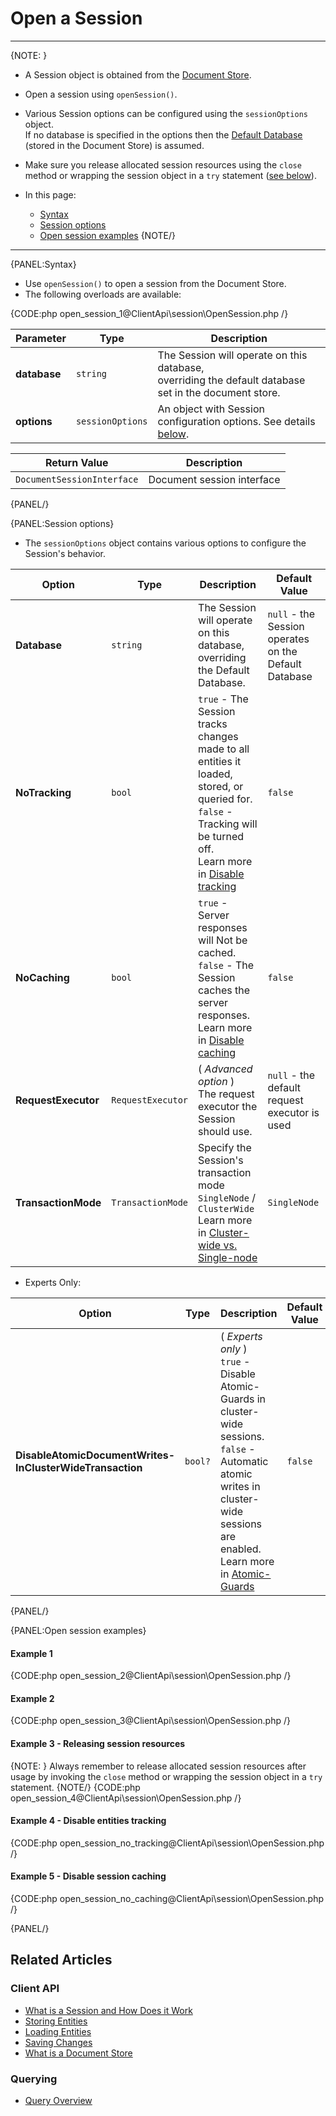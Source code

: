 # Open a Session

---

{NOTE: }

* A Session object is obtained from the [Document Store](../../client-api/what-is-a-document-store).  

* Open a session using `openSession()`.  

* Various Session options can be configured using the `sessionOptions` object.  
  If no database is specified in the options then the [Default Database](../../client-api/setting-up-default-database) (stored in the Document Store) is assumed.

* Make sure you release allocated session resources using the `close` method or wrapping 
  the session object in a `try` statement ([see below](../../client-api/session/opening-a-session#example-3---releasing-session-resources)).  

* In this page:  
  * [Syntax](../../client-api/session/opening-a-session#syntax)  
  * [Session options](../../client-api/session/opening-a-session#session-options)  
  * [Open session examples](../../client-api/session/opening-a-session#open-session-examples)
{NOTE/}

---

{PANEL:Syntax}

* Use `openSession()` to open a session from the Document Store.  
* The following overloads are available:  

{CODE:php open_session_1@ClientApi\session\OpenSession.php /}

| Parameter    | Type             | Description                                                                                                                    |
|--------------|------------------|--------------------------------------------------------------------------------------------------------------------------------|
| **database** | `string`         | The Session will operate on this database,<br>overriding the default database set in the document store.                       |
| **options**  | `sessionOptions` | An object with Session configuration options. See details [below](../../client-api/session/opening-a-session#session-options). |

| Return Value               | Description                |
|----------------------------|----------------------------|
| `DocumentSessionInterface` | Document session interface |

{PANEL/}

{PANEL:Session options}

* The `sessionOptions` object contains various options to configure the Session's behavior.

| Option                | Type              | Description                                                                                                                                                                                                                               | Default Value                                         |
|-----------------------|-------------------|-------------------------------------------------------------------------------------------------------------------------------------------------------------------------------------------------------------------------------------------|-------------------------------------------------------|
| **Database**          | `string`          | The Session will operate on this database,<br>overriding the Default Database.                                                                                                                                                            | `null` - the Session operates on the Default Database |
| **NoTracking**        | `bool`            | `true` - The Session tracks changes made to all entities it loaded, stored, or queried for.<br>`false` - Tracking will be turned off.<br>Learn more in [Disable tracking](../../client-api/session/configuration/how-to-disable-tracking) | `false`                                               |
| **NoCaching**         | `bool`            | `true` - Server responses will Not be cached.<br>`false` - The Session caches the server responses.<br>Learn more in [Disable caching](../../client-api/session/configuration/how-to-disable-caching)                                     | `false`                                               |
| **RequestExecutor**   | `RequestExecutor` | ( _Advanced option_ ) <br>The request executor the Session should use.                                                                                                                                                                    | `null` - the default request executor is used         |
| **TransactionMode**   | `TransactionMode` | Specify the Session's transaction mode<br>`SingleNode` / `ClusterWide`<br>Learn more in [Cluster-wide vs. Single-node](../../client-api/session/cluster-transaction/overview#cluster-wide-transaction-vs.-single-node-transaction)        | `SingleNode`                                          |

* Experts Only:

| Option                                                       | Type                | Description                                                                                                                                                                                                                                             | Default Value |
|--------------------------------------------------------------|---------------------|---------------------------------------------------------------------------------------------------------------------------------------------------------------------------------------------------------------------------------------------------------|---------------|
| **DisableAtomicDocumentWrites-<br>InClusterWideTransaction** | `bool?`               | ( _Experts only_ ) <br>`true` - Disable Atomic-Guards in cluster-wide sessions.<br>`false` - Automatic atomic writes in cluster-wide sessions are enabled.<br>Learn more in [Atomic-Guards](../../client-api/session/cluster-transaction/atomic-guards) | `false`       |

{PANEL/}

{PANEL:Open session examples}

#### Example 1
{CODE:php open_session_2@ClientApi\session\OpenSession.php /}

#### Example 2
{CODE:php open_session_3@ClientApi\session\OpenSession.php /}

#### Example 3 - Releasing session resources
{NOTE: }
Always remember to release allocated session resources after usage by 
invoking the `close` method or wrapping the session object in a `try` statement.
{NOTE/}
{CODE:php open_session_4@ClientApi\session\OpenSession.php /}

#### Example 4 - Disable entities tracking
{CODE:php open_session_no_tracking@ClientApi\session\OpenSession.php /}

#### Example 5 - Disable session caching
{CODE:php open_session_no_caching@ClientApi\session\OpenSession.php /}

{PANEL/}

## Related Articles

### Client API

- [What is a Session and How Does it Work](../../client-api/session/what-is-a-session-and-how-does-it-work) 
- [Storing Entities](../../client-api/session/storing-entities)
- [Loading Entities](../../client-api/session/loading-entities)
- [Saving Changes](../../client-api/session/saving-changes)
- [What is a Document Store](../../client-api/what-is-a-document-store)

### Querying

- [Query Overview](../../client-api/session/querying/how-to-query)


